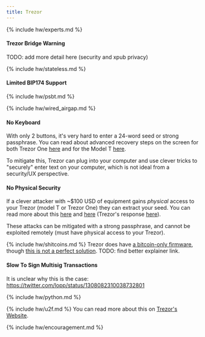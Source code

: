 ```yaml
---
title: Trezor
---
```


{% include hw/experts.md %}

#### Trezor Bridge Warning
TODO: add more detail here (security and xpub privacy)

{% include hw/stateless.md %}

#### Limited BIP174 Support
{% include hw/psbt.md %}

{% include hw/wired_airgap.md %}

#### No Keyboard
With only 2 buttons, it's very hard to enter a 24-word seed or strong passphrase.
You can read about advanced recovery steps on the screen for both Trezor One [here](https://blog.trezor.io/using-advanced-recovery-on-trezor-4af0eb53c3bb) and for the Model T [here](https://blog.trezor.io/learn-about-trezor-recovery-seed-offline-backup-fe235873c69f).

To mitigate this, Trezor can plug into your computer and use clever tricks to "securely" enter text on your computer, which is not ideal from a security/UX perspective.

#### No Physical Security
If a clever attacker with ~$100 USD of equipment gains *physical* access to your Trezor (model T or Trezor One) they can extract your seed.
You can read more about this [here](https://donjon.ledger.com/Unfixable-Key-Extraction-Attack-on-Trezor/) and [here](https://blog.kraken.com/post/3662/kraken-identifies-critical-flaw-in-trezor-hardware-wallets/) (Trezor's response [here](https://blog.trezor.io/our-response-to-ledgers-mitbitcoinexpo-findings-194f1b0a97d4)).

These attacks can be mitigated with a strong passphrase, and cannot be exploited remotely (must have physical access to your Trezor).

{% include hw/shitcoins.md %}
Trezor does have [a bitcoin-only firmware](https://shop.trezor.io/btc-only/), though [this is not a perfect solution](https://www.reddit.com/r/TREZOR/comments/dccdxq/bitcoinonly_firmware_available/).
TODO: find better explainer link.

#### Slow To Sign Multisig Transactions
It is unclear why this is the case:  
<https://twitter.com/lopp/status/1308082310038732801>

{% include hw/python.md %}

{% include hw/u2f.md %}
You can read more about this on [Trezor's Website](https://blog.trezor.io/secure-two-factor-authentication-with-trezor-u2f-e940fd5a60af).

{% include hw/encouragement.md %}
